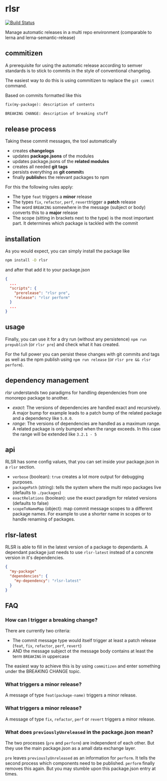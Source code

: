 # rlsr

[![Build Status](https://travis-ci.org/xing/rlsr.svg?branch=master)](https://travis-ci.org/xing/rlsr)

Manage automatic releases in a multi repo environment (comparable to lerna and
lerna-semantic-release)

## commitizen

A prerequisite for using the automatic release according to semver standards is
to stick to commits in the style of conventional changelog.

The easiest way to do this is using commitizen to replace the `git commit`
command.

Based on commits formatted like this

```txt
fix(my-package): description of contents

BREAKING CHANGE: description of breaking stuff
```

## release process

Taking these commit messages, the tool automatically

* creates **changelogs**
* updates **package.jsons** of the modules
* updates package.jsons of the **related modules**
* creates all needed **git tags**
* persists everything as **git commit**s
* finally **publish**es the relevant packages to npm

For this the following rules apply:

* The type `feat` triggers a **minor** release
* The types `fix`, `refactor`, `perf`, `revert`trigger a **patch** release
* The word `BREAKING` somewhere in the message (subject or body) converts this
  to a **major** release
* The scope (sitting in brackets next to the type) is the most important part.
  It determines which package is tackled with the commit

## installation

As you would expect, you can simply install the package like

```sh
npm install -D rlsr
```

and after that add it to your package.json

```json
{
  ...
  "scripts": {
    "prerelease": "rlsr pre",
    "release": "rlsr perform"
  }
  ...
}
```

## usage

Finally, you can use it for a dry run (without any persistence) `npm run
prepublish` (or `rlsr pre`) and check what it has created.

For the full power you can persist these changes with git commits and tags as
well as the npm publish using `npm run release` (or `rlsr pre && rlsr perform`).

## dependency management

_rlsr_ understands two paradigms for handling dependencies from one monorepo
package to another.

* _exact_: The versions of dependencies are handled exact and recursively. A
  major bump for example leads to a patch bump of the related package and a
  dependency like `5.0.0`.
* _range_: The versions of dependencies are handled as a maximum range. A
  related package is only bumped when the range exceeds. In this case the range
  will be extended like `3.2.1 - 5`

## api

RLSR has some config values, that you can set inside your package.json in a
`rlsr` section.

* `verbose` (boolean): `true` creates a lot more output for debugging purposes.
* `packagePath` (string): tells the system where the multi repo packages live
  (defaults to `./packages`)
* `exactRelations` (boolean): use the exact paradigm for related versions
  (defaults to false)
* `scopeToNameMap` (object): map commit message scopes to a different package
  names. For example to use a shorter name in scopes or to handle renaming of
  packages.

## rlsr-latest

RLSR is able to fill in the latest version of a package to dependants. A
dependant package just needs to use `rlsr-latest` instead of a concrete version
in it's dependencies.

```json
{
  "my-package"
  "dependencies": {
    "my-dependency": "rlsr-latest"
  }
}
```

## FAQ

### How can I trigger a breaking change?

There are currently two criteria:

* The commit message type would itself trigger at least a patch release (`feat`,
  `fix`, `refactor`, `perf`, `revert`)
* AND the message subject ot the message body contains at least the term
  `BREAKING` in uppercase

The easiest way to achieve this is by using `commitizen` and enter something
under the BREAKING CHANGE topic.

### What triggers a minor release?

A message of type `feat(package-name)` triggers a minor release.

### What triggers a minor release?

A message of type `fix`, `refactor`, `perf` or `revert` triggers a minor
release.

### What does `previouslyUnreleased` in the package.json mean?

The two processes (`pre` and `perform`) are independent of each other. But they
use the main package.json as a amall data exchange layer.

`pre` leaves `previouslyUnreleased` as an information for `perform`. It tells
the second process which components need to be published. `perform` finally
removes this again. But you may stumble upon this package.json entry at times.
